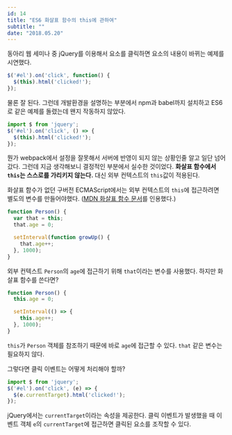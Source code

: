 ```yaml
---
id: 14
title: "ES6 화살표 함수의 this에 관하여"
subtitle: ""
date: "2018.05.20"
---
```


동아리 웹 세미나 중 jQuery를 이용해서 요소를 클릭하면 요소의 내용이 바뀌는 예제를 시연했다.

```js
$('#el').on('click', function() {
  $(this).html('clicked!');
});
```

물론 잘 된다. 그런데 개발환경을 설명하는 부분에서 npm과 babel까지 설치하고 ES6로 같은 예제를 돌렸는데 왠지 작동하지 않았다.

```js
import $ from 'jquery';
$('#el').on('click', () => {
  $(this).html('clicked!');
});
```

뭔가 webpack에서 설정을 잘못해서 서버에 반영이 되지 않는 상황인줄 알고 일단 넘어갔다. 그런데 지금 생각해보니 결정적인 부분에서 실수한 것이었다. **화살표 함수에서 `this`는 스스로를 가리키지 않는다.** 대신 외부 컨텍스트의 `this`값이 적용된다.

화살표 함수가 없던 구버전 ECMAScript에서는 외부 컨텍스트의 `this`에 접근하려면 별도의 변수를 만들어야했다. ([MDN 화살표 함수 문서](https://developer.mozilla.org/ko/docs/Web/JavaScript/Reference/Functions/%EC%95%A0%EB%A1%9C%EC%9A%B0_%ED%8E%91%EC%85%98#%EB%B0%94%EC%9D%B8%EB%94%A9_%EB%90%98%EC%A7%80_%EC%95%8A%EC%9D%80_this)를 인용했다.)

```js
function Person() {
  var that = this;  
  that.age = 0;

  setInterval(function growUp() {
    that.age++;
  }, 1000);
}
```

외부 컨텍스트 `Person`의 `age`에 접근하기 위해 `that`이라는 변수를 사용했다. 하지만 화살표 함수를 쓴다면?

```js
function Person() {
  this.age = 0;

  setInterval(() => {
    this.age++;
  }, 1000);
}
```

`this`가 `Person` 객체를 참조하기 때문에 바로 `age`에 접근할 수 있다. `that` 같은 변수는 필요하지 않다.

그렇다면 클릭 이벤트는 어떻게 처리해야 할까?

```js
import $ from 'jquery';
$('#el').on('click', (e) => {
  $(e.currentTarget).html('clicked!');
});
```

jQuery에서는 `currentTarget`이라는 속성을 제공한다. 클릭 이벤트가 발생했을 때 이벤트 객체 `e`의 `currentTarget`에 접근하면 클릭된 요소를 조작할 수 있다.
